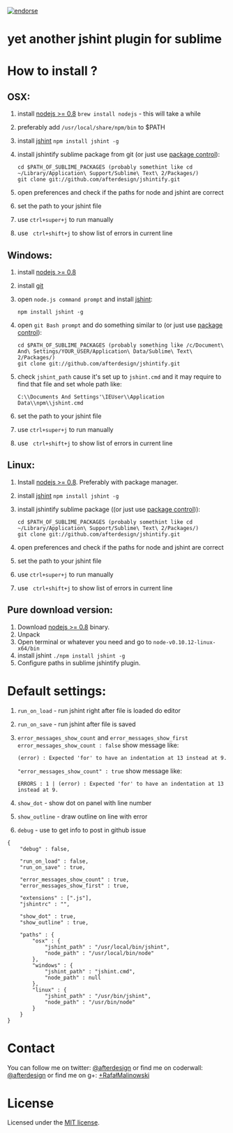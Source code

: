 [![endorse](https://api.coderwall.com/afterdesign/endorsecount.png)](https://coderwall.com/afterdesign)

# yet another jshint plugin for sublime

# How to install ?
## OSX:

1. install [nodejs >= 0.8](http://nodejs.org/download/) ```brew install nodejs``` - this will take a while
2. preferably add ```/usr/local/share/npm/bin``` to $PATH
3. install [jshint](http://www.jshint.com/) ```npm install jshint -g```
4. install jshintify sublime package from git (or just use [package control](https://sublime.wbond.net/)):

    ```
    cd $PATH_OF_SUBLIME_PACKAGES (probably somethint like cd ~/Library/Application\ Support/Sublime\ Text\ 2/Packages/)
    git clone git://github.com/afterdesign/jshintify.git
    ```
5. open preferences and check if the paths for node and jshint are correct
6. set the path to your jshint file
7. use ```ctrl+super+j``` to run manually
8. use ``` ctrl+shift+j``` to show list of errors in current line

## Windows:

1. install [nodejs >= 0.8](http://nodejs.org/download/)
2. install [git](http://git-scm.com/)
3. open ```node.js command prompt``` and install [jshint](http://www.jshint.com/):

    ```
    npm install jshint -g
    ```
4. open ```git Bash prompt``` and do something similar to (or just use [package control](https://sublime.wbond.net/)):

    ```
    cd $PATH_OF_SUBLIME_PACKAGES (probably something like /c/Document\ And\ Settings/YOUR_USER/Application\ Data/Sublime\ Text\ 2/Packages/)
    git clone git://github.com/afterdesign/jshintify.git
    ```
5. check ```jshint_path``` cause it's set up to ```jshint.cmd``` and it may require to find that file and set whole path like:

    ```
    C:\\Documents And Settings'\IEUser\\Application Data\\npm\\jshint.cmd
    ```

6. set the path to your jshint file
7. use ```ctrl+super+j``` to run manually
8. use ``` ctrl+shift+j``` to show list of errors in current line

## Linux:

1. Install [nodejs >= 0.8](http://nodejs.org/download/). Preferably with package manager.
2. install [jshint](http://www.jshint.com/) ```npm install jshint -g```
3. install jshintify sublime package ((or just use [package control](https://sublime.wbond.net/))):

    ```
    cd $PATH_OF_SUBLIME_PACKAGES (probably somethint like cd ~/Library/Application\ Support/Sublime\ Text\ 2/Packages/)
    git clone git://github.com/afterdesign/jshintify.git
    ```
4. open preferences and check if the paths for node and jshint are correct
5. set the path to your jshint file
6. use ```ctrl+super+j``` to run manually
7. use ``` ctrl+shift+j``` to show list of errors in current line

## Pure download version:
1. Download [nodejs >= 0.8](http://nodejs.org/download/) binary.
2. Unpack
3. Open terminal or whatever you need and go to ```node-v0.10.12-linux-x64/bin```
4. install jshint ```./npm install jshint -g```
5. Configure paths in sublime jshintify plugin.

# Default settings:

1. ```run_on_load``` - run jshint right after file is loaded do editor
2. ```run_on_save``` - run jshint after file is saved
3. ```error_messages_show_count``` and ```error_messages_show_first```
    ```error_messages_show_count : false``` show message like:

    ```
    (error) : Expected 'for' to have an indentation at 13 instead at 9.
    ```

    ```"error_messages_show_count" : true``` show message like:

    ```
    ERRORS : 1 | (error) : Expected 'for' to have an indentation at 13 instead at 9.
    ```
4. ```show_dot``` - show dot on panel with line number
5. ```show_outline``` - draw outline on line with error
6. ```debug``` - use to get info to post in github issue

```
{
    "debug" : false,

    "run_on_load" : false,
    "run_on_save" : true,

    "error_messages_show_count" : true,
    "error_messages_show_first" : true,

    "extensions" : [".js"],
    "jshintrc" : "",

    "show_dot" : true,
    "show_outline" : true,

    "paths" : {
        "osx" : {
            "jshint_path" : "/usr/local/bin/jshint",
            "node_path" : "/usr/local/bin/node"
        },
        "windows" : {
            "jshint_path" : "jshint.cmd",
            "node_path" : null
        },
        "linux" : {
            "jshint_path" : "/usr/bin/jshint",
            "node_path" : "/usr/bin/node"
        }
    }
}
```

# Contact

You can follow me on twitter: [@afterdesign](http://twitter.com/afterdesign)
or find me on coderwall: [@afterdesign](http://coderwall.com/afterdesign)
or find me on g+: [+RafałMalinowski](https://plus.google.com/+Rafa%C5%82Malinowski/posts)

# License

Licensed under the [MIT license](http://opensource.org/licenses/MIT).
